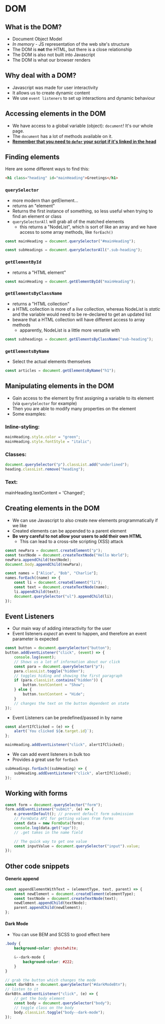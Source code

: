 # DOM

## What is the DOM?

- Document Object Model
- _In memory_ - JS representation of the web site's structure
- The DOM is **not** the HTML, but there is a close relationship
- The DOM is also not built into Javascript
- The DOM is what our browser renders

## Why deal with a DOM?

- Javascript was made for user interactivity
- It allows us to create dynamic content
- We use `event listeners` to set up interactions and dynamic behaviour

## Accessing elements in the DOM

- We have access to a global variable (object): `document`! It's our whole page.
- The `document` has a lot of methods available on it.
- <ins>**Remember that you need to `defer` your script if it's linked in the head**</ins>

## Finding elements

Here are some different ways to find this:

```html
<h1 class="heading" id="mainHeading">Greetings</h1>
```

### `querySelector`

- more modern than getElement...
- returns an "element"
- Returns the first instance of something, so less useful when trying to find an element or class
- `querySelectorAll` will grab all of the matched elements
  - this returns a "NodeList", which is sort of like an array and we have access to some array methods, like `forEach()`

```js
const mainHeading = document.querySelector("#mainHeading");

const subHeadings = document.querySelectorAll(".sub-heading");
```

### `getElementById`

- returns a "HTML element"

```js
const mainHeading = document.getElementById("mainHeading");
```

### `getElementsByClassName`

- returns a "HTML collection"
- a HTML collection is more of a _live_ collection, whereas NodeList is _static_ and the variable would need to be re-declared to get an updated list
- beware that a HTML collection will have different access to array methods
  - apparently, NodeList is a little more versatile with

```js
const subheadings = document.getElementsByClassName("sub-heading");
```

### `getElementsByName`

- Select the actual elements themselves

```js
const articles = document.getElementsByName("h1");
```

## Manipulating elements in the DOM

- Gain access to the element by first assigning a variable to its element (via `querySelector` for example)
- Then you are able to modify many properties on the element
- Some examples:

### Inline-styling:

```js
mainHeading.style.color = "green";
mainHeading.style.fontStyle = "italic";
```

### Classes:

```js
document.querySelector("p").classList.add("underlined");
heading.classList.remove("heading");
```

### Text:

mainHeading.textContent = 'Changed';

## Creating elements in the DOM

- We can use Javascript to also create new elements programmatically if we like
- Created elements can be appended to a parent element
- **Be very careful to not allow your users to add their own HTML**
  - This can lead to a cross-site scripting (XSS) attack

```js
const newPara = document.createElement("p");
const textNode = document.createTextNode("Hello World");
newPara.appendChild(textNode);
document.body.appendChild(newPara);
```

```js
const names = ["Alice", "Bob", "Charlie"];
names.forEach((name) => {
	const li = document.createElement("li");
	const text = document.createTextNode(name);
	li.appendChild(text);
	document.querySelector("ul").appendChild(li);
});
```

## Event Listeners

- Our main way of adding interactivity for the user
- Event listeners _expect_ an event to happen, and therefore an event parameter is expected

```js
const button = document.querySelector("button");
button.addEventListener("click", (event) => {
	console.log(event);
	// Shows us a lot of information about our click
	const para = document.querySelector("p");
	para.classList.toggle("hidden");
	// toggles hiding and showing the first paragraph
	if (para.classList.contains("hidden")) {
		button.textContent = "Show";
	} else {
		button.textContent = "Hide";
	}
	// changes the text on the button dependent on state
});
```

- Event Listeners can be predefined/passed in by name

```js
const alertIfClicked = (e) => {
	alert(`You clicked ${e.target.id}`);
};

mainHeading.addEventListener("click", alertIfClicked);
```

- We can add event listeners in bulk too
- Provides a great use for `forEach`

```js
subHeadings.forEach((subHeading) => {
	subHeading.addEventListener("click", alertIfClicked);
});
```

## Working with forms

```js
const form = document.querySelector("form");
form.addEventListener("submit", (e) => {
	e.preventDefault(); // prevent default form submission
	// FormData API for getting values from forms
	const data = new FormData(form);
	console.log(data.get("age"));
	// .get takes in the name field

	// The quick way to get one value
	const inputValue = document.querySelector("input").value;
});
```

## Other code snippets

#### Generic append

```js
const appendElementWithText = (elementType, text, parent) => {
	const newElement = document.createElement(elementType);
	const textNode = document.createTextNode(text);
	newElement.appendChild(textNode);
	parent.appendChild(newElement);
};
```

#### Dark Mode

- You can use BEM and SCSS to good effect here

```scss
.body {
	background-color: ghostwhite;

	&--dark-mode {
		background-color: #222;
	}
}
```

```js
// grab the button which changes the mode
const darkBtn = document.querySelector("#darkModeBtn");
// listen to it
darkBtn.addEventListener("click", (e) => {
	// get the body element
	const body = document.querySelector("body");
	// toggle class on the body
	body.classList.toggle("body--dark-mode");
});
```
